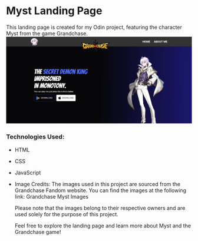 <h1>Myst Landing Page</h1>
This landing page is created for my Odin project, featuring the character Myst from the game Grandchase.


<img src="assets/images/output.JPG">
<h3>Technologies Used:</h3>

- HTML
- CSS
- JavaScript
- Image Credits:
    The images used in this project are sourced from the Grandchase Fandom website. You can find the images at the following link: Grandchase Myst Images

    Please note that the images belong to their respective owners and are used solely for the purpose of this project.

    Feel free to explore the landing page and learn more about Myst and the Grandchase game!
